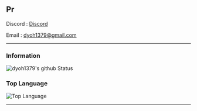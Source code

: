 Pr
---
Discord : [Discord](https://discord.gg/YcTSn5N)

Email : [dyoh1379@gmail.com](mailto:dyoh1379@gmail.com)

---

### Information
![dyoh1379's github Status](https://github-readme-stats.vercel.app/api?username=dyoh1379&show_icons=true&theme=tokyonight)

### Top Language
![Top Language](https://github-readme-stats.vercel.app/api/top-langs/?username=dyoh1379&theme=tokyonight)

---
